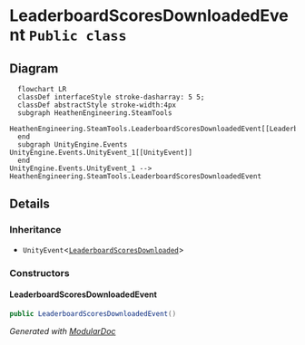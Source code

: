 # LeaderboardScoresDownloadedEvent `Public class`

## Diagram
```mermaid
  flowchart LR
  classDef interfaceStyle stroke-dasharray: 5 5;
  classDef abstractStyle stroke-width:4px
  subgraph HeathenEngineering.SteamTools
  HeathenEngineering.SteamTools.LeaderboardScoresDownloadedEvent[[LeaderboardScoresDownloadedEvent]]
  end
  subgraph UnityEngine.Events
UnityEngine.Events.UnityEvent_1[[UnityEvent]]
  end
UnityEngine.Events.UnityEvent_1 --> HeathenEngineering.SteamTools.LeaderboardScoresDownloadedEvent
```

## Details
### Inheritance
 - `UnityEvent`&lt;[`LeaderboardScoresDownloaded`](./heathenengineeringsteamtools-LeaderboardScoresDownloaded)&gt;

### Constructors
#### LeaderboardScoresDownloadedEvent
```csharp
public LeaderboardScoresDownloadedEvent()
```

*Generated with* [*ModularDoc*](https://github.com/hailstorm75/ModularDoc)
